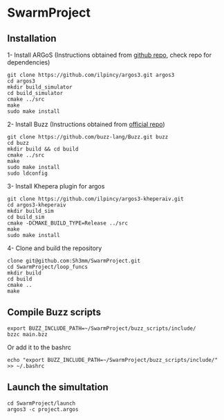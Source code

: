 # SwarmProject

## Installation

1- Install ARGoS (Instructions obtained from [github repo](https://github.com/ilpincy/argos3), check repo for dependencies)
```
git clone https://github.com/ilpincy/argos3.git argos3
cd argos3
mkdir build_simulator
cd build_simulator
cmake ../src
make
sudo make install
```

2- Install Buzz (Instructions obtained from [official repo](https://github.com/buzz-lang/Buzz))
```
git clone https://github.com/buzz-lang/Buzz.git buzz
cd buzz
mkdir build && cd build
cmake ../src
make
sudo make install
sudo ldconfig
```

3- Install Khepera plugin for argos
```
git clone https://github.com/ilpincy/argos3-kheperaiv.git
cd argos3-kheperaiv
mkdir build_sim
cd build_sim
cmake -DCMAKE_BUILD_TYPE=Release ../src
make
sudo make install
```

4- Clone and build the repository
```
clone git@github.com:Sh3mm/SwarmProject.git
cd SwarmProject/loop_funcs
mkdir build
cd build
cmake ..
make
```

## Compile Buzz scripts

```
export BUZZ_INCLUDE_PATH=~/SwarmProject/buzz_scripts/include/
bzzc main.bzz
```
Or add it to the bashrc
```
echo "export BUZZ_INCLUDE_PATH=~/SwarmProject/buzz_scripts/include/" >> ~/.bashrc
```

## Launch the simultation

```
cd SwarmProject/launch
argos3 -c project.argos
```